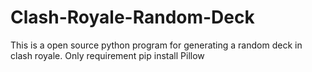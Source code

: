 # Clash-Royale-Random-Deck
This is a open source python program for generating a random deck in clash royale. Only requirement pip install Pillow
